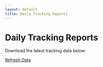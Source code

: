 ```yaml
---
layout: default
title: Daily Tracking Reports
---
```


# Daily Tracking Reports

Download the latest tracking data below:

<!-- TRACKING_DATA_LINKS -->

<a href="#" id="refresh-link">Refresh Data</a>
<p id="status-message"></p>

<script>
 <script>
  document.getElementById("refresh-link").addEventListener("click", async (event) => {
    event.preventDefault();

    const statusMessage = document.getElementById("status-message");
    statusMessage.textContent = "Refreshing data...";

    try {
      const response = await fetch("https://api.github.com/repos/dollysods/labelbox-tracking/dispatches", {
        method: "POST",
        headers: {
          "Accept": "application/vnd.github.v3+json"
        },
        body: JSON.stringify({
          event_type: "trigger-refresh"
        }),
      });

      if (response.ok) {
        statusMessage.textContent = "Workflow triggered successfully!";
      } else {
        const errorDetails = await response.json();
        statusMessage.textContent = `Failed to trigger workflow: ${response.status} ${response.statusText}. Error: ${errorDetails.message}`;
      }
    } catch (error) {
      statusMessage.textContent = `Error: ${error.message}`;
    }
  });
</script>

</script>
